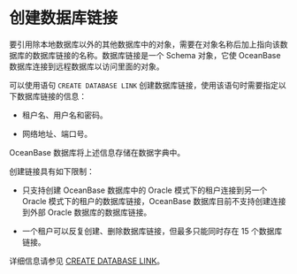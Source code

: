 # 创建数据库链接

要引用除本地数据库以外的其他数据库中的对象，需要在对象名称后加上指向该数据库的数据库链接的名称。数据库链接是一个 Schema 对象，它使 OceanBase 数据库连接到远程数据库以访问里面的对象。

可以使用语句 `CREATE DATABASE LINK` 创建数据库链接，使用该语句时需要指定以下数据库链接的信息：

* 租户名、用户名和密码。

* 网络地址、端口号。

OceanBase 数据库将上述信息存储在数据字典中。

创建链接具有如下限制：

* 只支持创建 OceanBase 数据库中的 Oracle 模式下的租户连接到另一个 Oracle 模式下的租户的数据库链接，OceanBase 数据库目前不支持创建连接到外部 Oracle 数据库的数据库链接。

* 一个租户可以反复创建、删除数据库链接，但最多只能同时存在 15 个数据库链接。

详细信息请参见 [CREATE DATABASE LINK](../../../9.sql-statement-1/1.DDL-1/15.create-database-link-1.md)。
